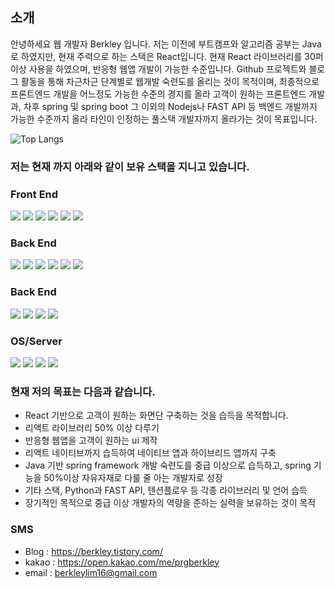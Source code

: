 
## 소개
안녕하세요 웹 개발자 Berkley 입니다. 저는 이전에 부트캠프와 알고리즘 공부는 Java로 하였지만, 현재 주력으로 하는 스택은 React입니다. 현재 React 라이브러리를 30퍼 이상 사용을 하였으며, 반응형 웹앱 개발이 가능한 수준입니다. Github 프로젝트와 블로그 활동을 통해 차근차근 단계별로 웹개발 숙련도를 올리는 것이 목적이며, 최종적으로 프론트엔드 개발을 어느정도 가능한 수준의 경지를 올라 고객이 원하는 프론트엔드 개발과, 차후 spring 및 spring boot 그 이외의 Nodejs나 FAST API 등 백엔드 개발까지 가능한 수준까지 올라 타인이 인정하는 풀스택 개발자까지 올라가는 것이 목표입니다. <br/> 

![Top Langs](https://github-readme-stats.vercel.app/api/top-langs/?username=BerkleyLim&layout=compact&hide=HTML,R,PUG)

### 저는 현재 까지 아래와 같이 보유 스택을 지니고 있습니다.
<div>
  <h3>Front End</h3>
  <img src="https://img.shields.io/badge/react-violet?style=flat&logo=react&logoColor=white" />
  <img src="https://img.shields.io/badge/jquery-orange?style=flat&logo=jquery&logoColor=white" />
  <img src="https://img.shields.io/badge/redux-violet?style=flat&logo=redux&logoColor=white" />
  <img src="https://img.shields.io/badge/html5-white?style=flat&logo=html5&logoColor=black" />
  <img src="https://img.shields.io/badge/css-blue?style=flat&logo=css&logoColor=white" />
  <img src="https://img.shields.io/badge/scss-blue?style=flat&logo=scss&logoColor=white" />
</div>
<div>
  <h3>Back End</h3>
  <img src="https://img.shields.io/badge/java-red?style=flat&logo=java&logoColor=white" />
  <img src="https://img.shields.io/badge/jsp-yello?style=flat&logo=jsp&logoColor=white" />
  <img src="https://img.shields.io/badge/spring-green?style=flat&logo=spring&logoColor=white" />
  <img src="https://img.shields.io/badge/springboot-green?style=flat&logo=springboot&logoColor=white" />
  <img src="https://img.shields.io/badge/mybatis-gray?style=flat&logo=mybatis&logoColor=white" />
  <img src="https://img.shields.io/badge/jpa-pink?style=flat&logo=jpa&logoColor=white" />
</div>
</div>
<div>
  <h3>Back End</h3>
  <img src="https://img.shields.io/badge/mysql-blue?style=flat&logo=mysql&logoColor=white" />
  <img src="https://img.shields.io/badge/mariadb-blee?style=flat&logo=mariadb&logoColor=white" />
  <img src="https://img.shields.io/badge/mssql-blue?style=flat&logo=mssql&logoColor=white" />
  <img src="https://img.shields.io/badge/oracle-red?style=flat&logo=oracle&logoColor=white" />
</div>
</div>
<div>
  <h3>OS/Server</h3>
  <img src="https://img.shields.io/badge/linux-gray?style=flat&logo=linux&logoColor=white" />
  <img src="https://img.shields.io/badge/aws-red?style=flat&logo=aws&logoColor=white" />
  <img src="https://img.shields.io/badge/nginx-green?style=flat&logo=nginx&logoColor=white" />
  <img src="https://img.shields.io/badge/weblogic-red?style=flat&logo=weblogic&logoColor=white" />
</div>

### 현재 저의 목표는 다음과 같습니다.
- React 기반으로 고객이 원하는 화면단 구축하는 것을 습득을 목적합니다.
- 리액트 라이브러리 50% 이상 다루기
- 반응형 웹앱을 고객이 원하는 ui 제작
- 리액트 네이티브까지 습득하여 네이티브 앱과 하이브리드 앱까지 구축
- Java 기반 spring framework 개발 숙련도를 중급 이상으로 습득하고, spring 기능을 50%이상 자유자재로 다룰 줄 아는 개발자로 성장
- 기타 스택, Python과 FAST API, 텐션플로우 등 각종 라이브러리 및 언어 습득
- 장기적인 목적으로 중급 이상 개발자의 역량을 준하는 실력을 보유하는 것이 목적 

### SMS
- Blog : https://berkley.tistory.com/
- kakao : https://open.kakao.com/me/prgberkley
- email : berkleylim16@gmail.com

